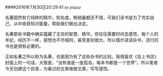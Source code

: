 ####2016年7月30日20:29:41
<i><small>by ptspzy</small></i>

名著固然有它纯粹的精华，知名度，畅销量都还不错，可我们读书是为了充实自己，从中收获知识能量，帮助我们做出决定。

名著那些书籍中确实蕴藏了无穷的智慧、精华。但往往需要时间去感悟，每个人的年纪，经历不一样，感悟也不尽相同，甚至差别很大。所以偶尔读读杂书，流行的书也是很有必要的。

正如名著之所以称为名著，也是因为有了这些杂书的比较。我很喜欢《岛上书店》封面上的一句话，大致是，“没有谁是一座孤岛，每本书都是一个世界”。所以笔者今天创建这个目录，为看过的文章做做文章，写写感悟。